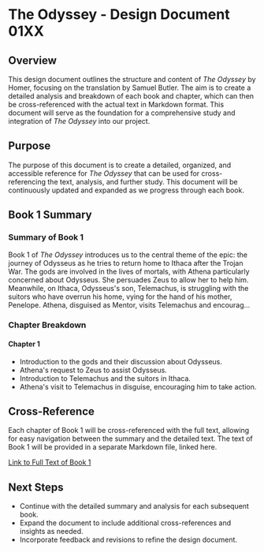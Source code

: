 
# The Odyssey - Design Document 01XX

## Overview

This design document outlines the structure and content of *The Odyssey* by Homer, focusing on the translation by Samuel Butler. The aim is to create a detailed analysis and breakdown of each book and chapter, which can then be cross-referenced with the actual text in Markdown format. This document will serve as the foundation for a comprehensive study and integration of *The Odyssey* into our project.

## Purpose

The purpose of this document is to create a detailed, organized, and accessible reference for *The Odyssey* that can be used for cross-referencing the text, analysis, and further study. This document will be continuously updated and expanded as we progress through each book.

## Book 1 Summary

### Summary of Book 1

Book 1 of *The Odyssey* introduces us to the central theme of the epic: the journey of Odysseus as he tries to return home to Ithaca after the Trojan War. The gods are involved in the lives of mortals, with Athena particularly concerned about Odysseus. She persuades Zeus to allow her to help him. Meanwhile, on Ithaca, Odysseus's son, Telemachus, is struggling with the suitors who have overrun his home, vying for the hand of his mother, Penelope. Athena, disguised as Mentor, visits Telemachus and encourag...

### Chapter Breakdown

#### Chapter 1
- Introduction to the gods and their discussion about Odysseus.
- Athena's request to Zeus to assist Odysseus.
- Introduction to Telemachus and the suitors in Ithaca.
- Athena's visit to Telemachus in disguise, encouraging him to take action.

## Cross-Reference

Each chapter of Book 1 will be cross-referenced with the full text, allowing for easy navigation between the summary and the detailed text. The text of Book 1 will be provided in a separate Markdown file, linked here.

[Link to Full Text of Book 1](#)

## Next Steps

- Continue with the detailed summary and analysis for each subsequent book.
- Expand the document to include additional cross-references and insights as needed.
- Incorporate feedback and revisions to refine the design document.

